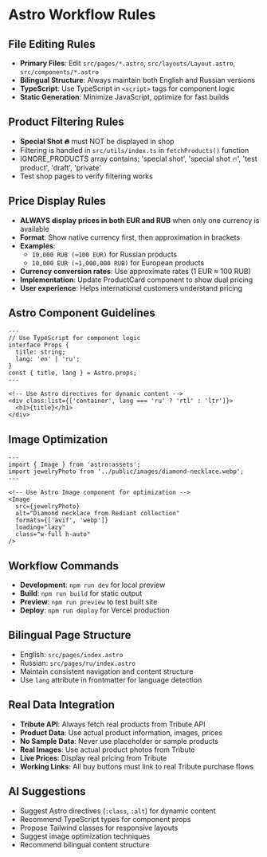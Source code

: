 # Astro Workflow Rules

## File Editing Rules
- **Primary Files**: Edit `src/pages/*.astro`, `src/layouts/Layout.astro`, `src/components/*.astro`
- **Bilingual Structure**: Always maintain both English and Russian versions
- **TypeScript**: Use TypeScript in `<script>` tags for component logic
- **Static Generation**: Minimize JavaScript, optimize for fast builds

## Product Filtering Rules
- **Special Shot 🔥** must NOT be displayed in shop
- Filtering is handled in `src/utils/index.ts` in `fetchProducts()` function
- IGNORE_PRODUCTS array contains: 'special shot', 'special shot 🔥', 'test product', 'draft', 'private'
- Test shop pages to verify filtering works

## Price Display Rules
- **ALWAYS display prices in both EUR and RUB** when only one currency is available
- **Format**: Show native currency first, then approximation in brackets
- **Examples**:
  - `10,000 RUB (≈100 EUR)` for Russian products
  - `10,000 EUR (≈1,000,000 RUB)` for European products
- **Currency conversion rates**: Use approximate rates (1 EUR ≈ 100 RUB)
- **Implementation**: Update ProductCard component to show dual pricing
- **User experience**: Helps international customers understand pricing

## Astro Component Guidelines
```astro
---
// Use TypeScript for component logic
interface Props {
  title: string;
  lang: 'en' | 'ru';
}
const { title, lang } = Astro.props;
---

<!-- Use Astro directives for dynamic content -->
<div class:list={['container', lang === 'ru' ? 'rtl' : 'ltr']}>
  <h1>{title}</h1>
</div>
```

## Image Optimization
```astro
---
import { Image } from 'astro:assets';
import jewelryPhoto from '../public/images/diamond-necklace.webp';
---

<!-- Use Astro Image component for optimization -->
<Image 
  src={jewelryPhoto} 
  alt="Diamond necklace from Rediant collection"
  formats={['avif', 'webp']}
  loading="lazy"
  class="w-full h-auto"
/>
```

## Workflow Commands
- **Development**: `npm run dev` for local preview
- **Build**: `npm run build` for static output
- **Preview**: `npm run preview` to test built site
- **Deploy**: `npm run deploy` for Vercel production

## Bilingual Page Structure
- English: `src/pages/index.astro`
- Russian: `src/pages/ru/index.astro`
- Maintain consistent navigation and content structure
- Use `lang` attribute in frontmatter for language detection

## Real Data Integration
- **Tribute API**: Always fetch real products from Tribute API
- **Product Data**: Use actual product information, images, prices
- **No Sample Data**: Never use placeholder or sample products
- **Real Images**: Use actual product photos from Tribute
- **Live Prices**: Display real pricing from Tribute
- **Working Links**: All buy buttons must link to real Tribute purchase flows

## AI Suggestions
- Suggest Astro directives (`:class`, `:alt`) for dynamic content
- Recommend TypeScript types for component props
- Propose Tailwind classes for responsive layouts
- Suggest image optimization techniques
- Recommend bilingual content structure
